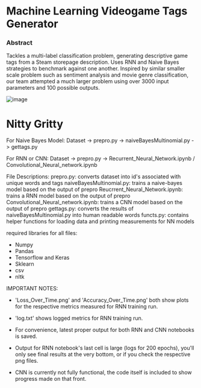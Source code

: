 # Machine Learning Videogame Tags Generator
### Abstract
Tackles a multi-label classification problem, generating descriptive game tags from a Steam storepage description. Uses RNN and Naive Bayes strategies to benchmark against one another.
Inspired by similar smaller scale problem such as sentiment analysis and movie genre classification, our team attempted a much larger problem using over 3000 input parameters and 100 possible outputs.

![image](https://github.com/j-ac/easy_game_tags_with_RNN/assets/83185117/5fb8986a-12d3-4854-9542-490c1faadbf8)



# Nitty Gritty
For Naive Bayes Model:
Dataset -> prepro.py -> naiveBayesMultinomial.py -> gettags.py

For RNN or CNN: 
Dataset -> prepro.py -> Recurrent_Neural_Network.ipynb / Convolutional_Neural_network.ipynb

File Descriptions:
prepro.py: converts dataset into id's associated with unique words and tags
naiveBayesMultinomial.py: trains a naive-bayes model based on the output of prepro
Reucrrent_Neural_Network.ipynb: trains a RNN model based on the output of prepro
Convolutional_Neural_network.ipynb: trains a CNN model based on the output of prepro
gettags.py: converts the results of naiveBayesMultinomial.py into human readable words
functs.py: contains helper functions for loading data and printing measurements for NN models

required libraries for all files:
- Numpy
- Pandas
- Tensorflow and Keras
- Sklearn
- csv
- nltk

IMPORTANT NOTES: 
- 'Loss_Over_Time.png' and 'Accuracy_Over_Time.png' both show plots for the respective metrics 
measured for RNN training run.

- 'log.txt' shows logged metrics for RNN training run.

- For convenience, latest proper output for both RNN and CNN notebooks is saved.

- Output for RNN notebook's last cell is large (logs for 200 epochs), you'll only see final results
at the very bottom, or if you check the respective png files.

- CNN is currently not fully functional, the code itself is included to show progress made
on that front.
